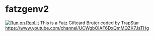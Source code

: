 # fatzgenv2
[![Run on Repl.it](https://repl.it/badge/github/hyperstore2020/fatzgenv2)](https://repl.it/github/hyperstore2020/fatzgenv2)
This is a Fatz Giftcard Bruter coded by TrapStar
https://www.youtube.com/channel/UCWgbOIAF6DxQmMQZK7JsTHg
